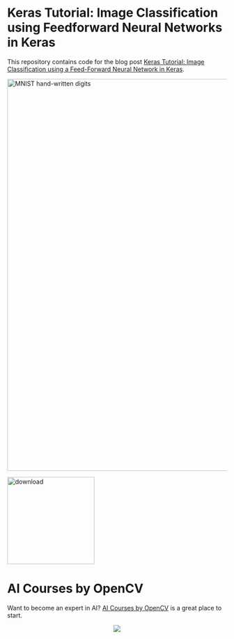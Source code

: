 # Keras Tutorial: Image Classification using Feedforward Neural Networks in Keras
This repository contains code for the blog post [Keras Tutorial: Image Classification using a Feed-Forward Neural Network in Keras](https://learnopencv.com/image-classification-using-feedforward-neural-network-in-keras/).

<img src="https://learnopencv.com/wp-content/uploads/2023/01/keras-mnist-digits-classification.png" alt="MNIST hand-written digits" width="900">

[<img src="https://learnopencv.com/wp-content/uploads/2022/07/download-button-e1657285155454.png" alt="download" width="200">](https://www.dropbox.com/scl/fo/f0blamrp3l9myod6wl9f0/h?dl=0&rlkey=p95ozt1zsx39sc8jjmkdk4ytc)


# AI Courses by OpenCV

Want to become an expert in AI? [AI Courses by OpenCV](https://opencv.org/courses/) is a great place to start. 

<a href="https://opencv.org/courses/">
<p align="center"> 
<img src="https://learnopencv.com/wp-content/uploads/2023/01/AI-Courses-By-OpenCV-Github.png">
</p>
</a>
